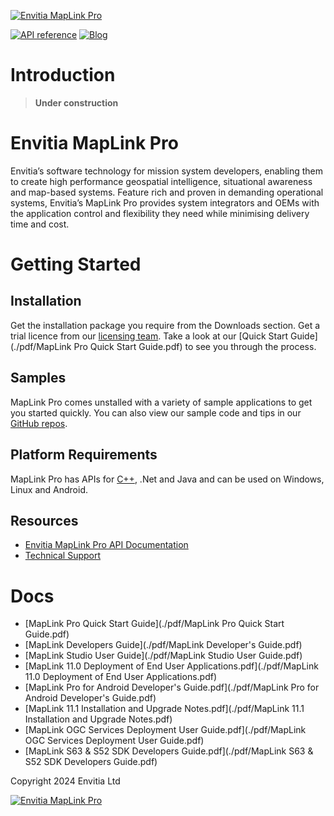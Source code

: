 
[![Envitia MapLink Pro](https://user-images.githubusercontent.com/60386764/159908069-b33f1ba7-6ad9-45d0-a872-dfd38dc40c91.png)](https://www.envitia.com/for-developers/maplink-pro/)

[![API reference](https://img.shields.io/badge/MapLink%20Pro%20API%20Documentation-84bd00)](https://www.envitia.com/technologies/products/maplink-pro/userguide/index.html) [![Blog](https://img.shields.io/badge/Envitia%20Blog-1F2A44)](https://www.envitia.com/category/the-envitia-blog/) 

# Introduction

> **Under construction**

# Envitia MapLink Pro
Envitia’s software technology for mission system developers, enabling them to create high performance geospatial intelligence, situational awareness and map-based systems. Feature rich and proven in demanding operational systems, Envitia’s MapLink Pro provides system integrators and OEMs with the application control and flexibility they need while minimising delivery time and cost.

# Getting Started
## Installation
Get the installation package you require from the Downloads section.
Get a trial licence from our [licensing team](mailto:info@envitia.com?subject=I%20want%20to%20evaluate%20MapLink%20Pro%20please).
Take a look at our [Quick Start Guide](./pdf/MapLink Pro Quick Start Guide.pdf) to see you through the process.

## Samples
MapLink Pro comes unstalled with a variety of sample applications to get you started quickly.
You can also view our sample code and tips in our [GitHub repos](https://github.com/envitia).

## Platform Requirements
MapLink Pro has APIs for [C++](https://www.envitia.com/technologies/products/maplink-pro/userguide/index.html), .Net and Java and can be used on Windows, Linux and Android.

## Resources
- [Envitia MapLink Pro API Documentation](https://www.envitia.com/technologies/products/maplink-pro/userguide/index.html)
- [Technical Support](mailto:support@envitia.com)


# Docs
- [MapLink Pro Quick Start Guide](./pdf/MapLink Pro Quick Start Guide.pdf)
- [MapLink Developers Guide](./pdf/MapLink Developer's Guide.pdf)
- [MapLink Studio User Guide](./pdf/MapLink Studio User Guide.pdf)
- [MapLink 11.0 Deployment of End User Applications.pdf](./pdf/MapLink 11.0 Deployment of End User Applications.pdf)
- [MapLink Pro for Android Developer's Guide.pdf](./pdf/MapLink Pro for Android Developer's Guide.pdf)
- [MapLink 11.1 Installation and Upgrade Notes.pdf](./pdf/MapLink 11.1 Installation and Upgrade Notes.pdf)
- [MapLink OGC Services Deployment User Guide.pdf](./pdf/MapLink OGC Services Deployment User Guide.pdf)
- [MapLink S63 & S52 SDK Developers Guide.pdf](./pdf/MapLink S63 & S52 SDK Developers Guide.pdf)

Copyright 2024 Envitia Ltd

[![Envitia MapLink Pro](https://user-images.githubusercontent.com/60386764/159908069-b33f1ba7-6ad9-45d0-a872-dfd38dc40c91.png)](https://www.envitia.com/for-developers/maplink-pro/)
